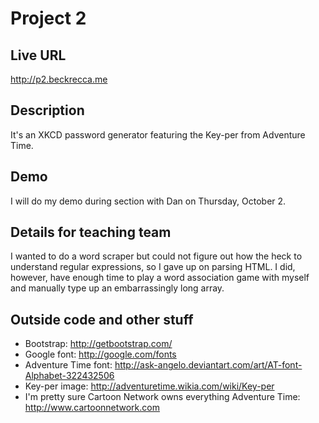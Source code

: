 # Project 2

## Live URL
<http://p2.beckrecca.me>

## Description
It's an XKCD password generator featuring the Key-per from Adventure Time.

## Demo
I will do my demo during section with Dan on Thursday, October 2.

## Details for teaching team
I wanted to do a word scraper but could not figure out how the heck to understand regular expressions, so I gave up on parsing HTML. I did, however, have enough time to play a word association game with myself and manually type up an embarrassingly long array. 

## Outside code and other stuff
* Bootstrap: http://getbootstrap.com/
* Google font: http://google.com/fonts
* Adventure Time font: http://ask-angelo.deviantart.com/art/AT-font-Alphabet-322432506
* Key-per image: http://adventuretime.wikia.com/wiki/Key-per
* I'm pretty sure Cartoon Network owns everything Adventure Time: http://www.cartoonnetwork.com